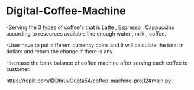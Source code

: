 # Digital-Coffee-Machine

-Serving the 3 types of coffee's that is Latte , Espresso , Cappuccino 
according to resources available like enough water , milk , coffee.

-User have to put different currency coins and it will calculate the 
total in dollars and return the change if there is any.

-Increase the bank balance of coffee machine after serving each coffee 
to customer.

https://replit.com/@DhruvGupta54/coffee-machine-proj12#main.py
